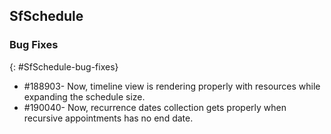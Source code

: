 ## SfSchedule

### Bug Fixes
{: #SfSchedule-bug-fixes} 

* \#188903- Now, timeline view is rendering properly with resources while expanding the schedule size.
* \#190040- Now, recurrence dates collection gets properly when recursive appointments has no end date.


